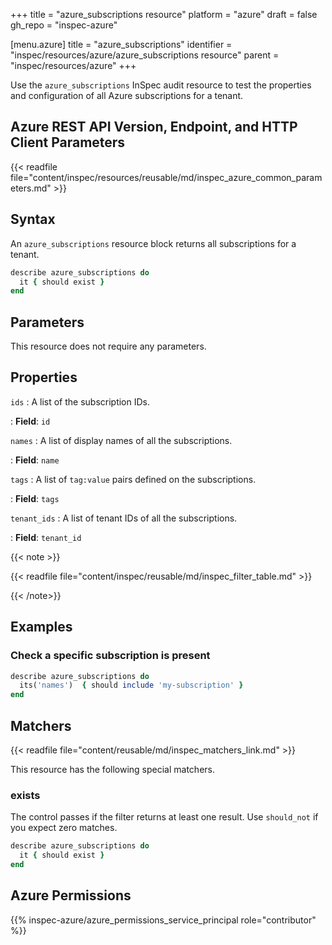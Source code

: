 +++
title = "azure_subscriptions resource"
platform = "azure"
draft = false
gh_repo = "inspec-azure"

[menu.azure]
title = "azure_subscriptions"
identifier = "inspec/resources/azure/azure_subscriptions resource"
parent = "inspec/resources/azure"
+++

Use the `azure_subscriptions` InSpec audit resource to test the properties and configuration of all Azure subscriptions for a tenant.

## Azure REST API Version, Endpoint, and HTTP Client Parameters

{{< readfile file="content/inspec/resources/reusable/md/inspec_azure_common_parameters.md" >}}

## Syntax

An `azure_subscriptions` resource block returns all subscriptions for a tenant.

```ruby
describe azure_subscriptions do
  it { should exist }
end
```

## Parameters

This resource does not require any parameters.

## Properties

`ids`
: A list of the subscription IDs.

: **Field**: `id`

`names`
: A list of display names of all the subscriptions.

: **Field**: `name`

`tags`
: A list of `tag:value` pairs defined on the subscriptions.

: **Field**: `tags`

`tenant_ids`
: A list of tenant IDs of all the subscriptions.

: **Field**: `tenant_id`

{{< note >}}

{{< readfile file="content/inspec/reusable/md/inspec_filter_table.md" >}}

{{< /note>}}

## Examples

### Check a specific subscription is present

```ruby
describe azure_subscriptions do
  its('names')  { should include 'my-subscription' }
end
```

## Matchers

{{< readfile file="content/reusable/md/inspec_matchers_link.md" >}}

This resource has the following special matchers.

### exists

The control passes if the filter returns at least one result. Use `should_not` if you expect zero matches.

```ruby
describe azure_subscriptions do
  it { should exist }
end
```

## Azure Permissions

{{% inspec-azure/azure_permissions_service_principal role="contributor" %}}
